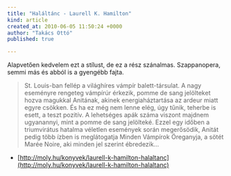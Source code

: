 ```yaml
---
title: "Haláltánc - Laurell K. Hamilton"
kind: article
created_at: 2010-06-05 11:50:24 +0000
author: "Takács Ottó"
published: true

---
```

Alapvetően kedvelem ezt a stílust, de ez a rész szánalmas. Szappanopera, semmi más és abból is a gyengébb fajta.

>St. Louis-ban fellép a világhíres vámpír balett-társulat. A nagy eseményre rengeteg vámpírúr érkezik, pomme de sang jelölteket hozva magukkal Anitának, akinek energiaháztartása az ardeur miatt egyre csökken. És ha ez még nem lenne elég, úgy tűnik, teherbe is esett, a teszt pozitív. A lehetséges apák száma viszont majdnem ugyanannyi, mint a pomme de sang jelölteké. Ezzel egy időben a triumvirátus hatalma véletlen események során megerősödik, Anitát pedig több ízben is meglátogatja Minden Vámpírok Öreganyja, a sötét Marée Noire, aki minden jel szerint ébredezik...

- [http://moly.hu/konyvek/laurell-k-hamilton-halaltanc](http://moly.hu/konyvek/laurell-k-hamilton-halaltanc)

<div class='old-comments'></div>